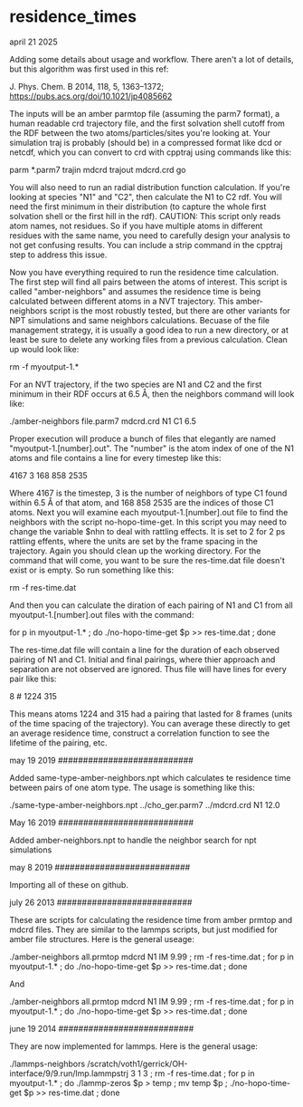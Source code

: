 # residence_times

april 21 2025

Adding some details about usage and workflow. There aren't a lot of details, but this algorithm was first used in this ref: 

J. Phys. Chem. B 2014, 118, 5, 1363–1372; https://pubs.acs.org/doi/10.1021/jp4085662

The inputs will be an amber parmtop file (assuming the parm7 format), a human readable crd trajectory file, and the first solvation shell 
cutoff from the RDF between the two atoms/particles/sites you're looking at. Your simulation traj is probably (should be) in a compressed format like dcd 
or netcdf, which you can convert to crd with cpptraj using commands like this: 

parm *.parm7
trajin mdcrd
trajout mdcrd.crd
go

You will also need to run an radial distribution function calculation. If you're looking at species "N1" and "C2", then calculate the N1 to C2 rdf.
You will need the first minimum in their distribution (to capture the whole first solvation shell or the first hill in the rdf). CAUTION: This 
script only reads atom names, not residues. So if you have multiple atoms in different residues with the same name, you need to carefully design 
your analysis to not get confusing results. You can include a strip command in the cpptraj step to address this issue. 

Now you have everything required to run the residence time calculation. The first step will find all pairs between the atoms of interest. This script is 
called "amber-neighbors" and assumes the residence time is being calculated between different atoms in a NVT trajectory. This amber-neighbors script is 
the most robustly tested, but there are other variants for NPT simulations and same neighbors calculations. Becuase of the file management strategy, it 
is usually a good idea to run a new directory, or at least be sure to delete any working files from a previous calculation. Clean up would look like: 

rm -f myoutput-1.*

For an NVT trajectory, if the two species are N1 and C2 and the first minimum in their RDF occurs at 6.5 Å, then the neighbors command will look like: 

./amber-neighbors file.parm7 mdcrd.crd N1 C1 6.5

Proper execution will produce a bunch of files that elegantly are named "myoutput-1.[number].out". The "number" is the atom index of one of the N1 atoms and
file contains a line for every timestep like this: 

4167 3 168 858 2535

Where 4167 is the timestep, 3 is the number of neighbors of type C1 found within 6.5 Å of that atom, and 168 858 2535 are the indices of those C1 atoms. Next
you will examine each myoutput-1.[number].out file to find the neighbors with the script no-hopo-time-get. In this script you may need to change the variable
$nhn to deal with rattling effects. It is set to 2 for 2 ps rattling effents, where the units are set by the frame spacing in the trajectory. Again you should
clean up the working directory. For the command that will come, you want to be sure the res-time.dat file doesn't exist or is empty. So run something like this:

rm -f res-time.dat

And then you can calculate the diration of each pairing of N1 and C1 from all myoutput-1.[number].out files with the command: 

for p in myoutput-1.* ; do ./no-hopo-time-get $p >> res-time.dat ; done

The res-time.dat file will contain a line for the duration of each observed pairing of N1 and C1. Initial and final pairings, where thier approach and separation
are not observed are ignored. Thus file will have lines for every pair like this: 

8 # 1224 315

This means atoms 1224 and 315 had a pairing that lasted for 8 frames (units of the time spacing of the trajectory). You can average these directly to get an 
average residence time, construct a correlation function to see the lifetime of the pairing, etc. 

may 19 2019 ###########################

Added same-type-amber-neighbors.npt which calculates te residence time between pairs of one atom type. The usage is something like this: 

./same-type-amber-neighbors.npt ../cho_ger.parm7 ../mdcrd.crd N1 12.0

May 16 2019 ###########################

Added amber-neighbors.npt to handle the neighbor search for npt simulations

may 8 2019 ###########################

Importing all of these on github. 

july 26 2013 ###########################

These are scripts for calculating the residence time from amber prmtop and mdcrd files. They are similar to the lammps scripts, but just modified for amber file structures. Here is the general useage:

./amber-neighbors all.prmtop mdcrd N1 IM 9.99 ; rm -f res-time.dat ; for p in myoutput-1.* ; do ./no-hopo-time-get $p >> res-time.dat ; done

And

./amber-neighbors all.prmtop mdcrd N1 IM 9.99 ; rm -f res-time.dat ; for p in myoutput-1.* ; do ./no-hopo-time-get $p >> res-time.dat ; done

june 19 2014 ###########################

They are now implemented for lammps. Here is the general usage:

./lammps-neighbors /scratch/voth1/gerrick/OH-interface/9/9.run/lmp.lammpstrj 3 1 3 ; rm -f res-time.dat ; for p in myoutput-1.* ; do ./lammp-zeros $p > temp ; mv temp $p ; ./no-hopo-time-get $p >> res-time.dat ; done
